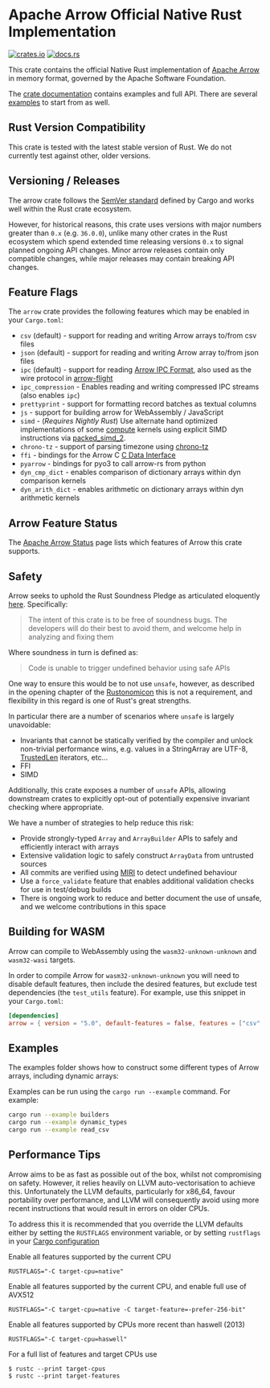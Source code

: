 <!---
  Licensed to the Apache Software Foundation (ASF) under one
  or more contributor license agreements.  See the NOTICE file
  distributed with this work for additional information
  regarding copyright ownership.  The ASF licenses this file
  to you under the Apache License, Version 2.0 (the
  "License"); you may not use this file except in compliance
  with the License.  You may obtain a copy of the License at

    http://www.apache.org/licenses/LICENSE-2.0

  Unless required by applicable law or agreed to in writing,
  software distributed under the License is distributed on an
  "AS IS" BASIS, WITHOUT WARRANTIES OR CONDITIONS OF ANY
  KIND, either express or implied.  See the License for the
  specific language governing permissions and limitations
  under the License.
-->

# Apache Arrow Official Native Rust Implementation

[![crates.io](https://img.shields.io/crates/v/arrow.svg)](https://crates.io/crates/arrow)
[![docs.rs](https://img.shields.io/docsrs/arrow.svg)](https://docs.rs/arrow/latest/arrow/)

This crate contains the official Native Rust implementation of [Apache Arrow][arrow] in memory format, governed by the Apache Software Foundation.

The [crate documentation](https://docs.rs/arrow/latest/arrow/) contains examples and full API.
There are several [examples](https://github.com/apache/arrow-rs/tree/master/arrow/examples) to start from as well.

## Rust Version Compatibility

This crate is tested with the latest stable version of Rust. We do not currently test against other, older versions.

## Versioning / Releases

The arrow crate follows the [SemVer standard](https://doc.rust-lang.org/cargo/reference/semver.html) defined by Cargo and works well within the Rust crate ecosystem.

However, for historical reasons, this crate uses versions with major numbers greater than `0.x` (e.g. `36.0.0`), unlike many other crates in the Rust ecosystem which spend extended time releasing versions `0.x` to signal planned ongoing API changes. Minor arrow releases contain only compatible changes, while major releases may contain breaking API changes.

## Feature Flags

The `arrow` crate provides the following features which may be enabled in your `Cargo.toml`:

- `csv` (default) - support for reading and writing Arrow arrays to/from csv files
- `json` (default) - support for reading and writing Arrow array to/from json files
- `ipc` (default) - support for reading [Arrow IPC Format](https://arrow.apache.org/docs/format/Columnar.html#serialization-and-interprocess-communication-ipc), also used as the wire protocol in [arrow-flight](https://crates.io/crates/arrow-flight)
- `ipc_compression` - Enables reading and writing compressed IPC streams (also enables `ipc`)
- `prettyprint` - support for formatting record batches as textual columns
- `js` - support for building arrow for WebAssembly / JavaScript
- `simd` - (_Requires Nightly Rust_) Use alternate hand optimized
  implementations of some [compute](https://github.com/apache/arrow-rs/tree/master/arrow/src/compute/kernels)
  kernels using explicit SIMD instructions via [packed_simd_2](https://docs.rs/packed_simd_2/latest/packed_simd_2/).
- `chrono-tz` - support of parsing timezone using [chrono-tz](https://docs.rs/chrono-tz/0.6.0/chrono_tz/)
- `ffi` - bindings for the Arrow C [C Data Interface](https://arrow.apache.org/docs/format/CDataInterface.html)
- `pyarrow` - bindings for pyo3 to call arrow-rs from python
- `dyn_cmp_dict` - enables comparison of dictionary arrays within dyn comparison kernels
- `dyn_arith_dict` - enables arithmetic on dictionary arrays within dyn arithmetic kernels

## Arrow Feature Status

The [Apache Arrow Status](https://arrow.apache.org/docs/status.html) page lists which features of Arrow this crate supports.

## Safety

Arrow seeks to uphold the Rust Soundness Pledge as articulated eloquently [here](https://raphlinus.github.io/rust/2020/01/18/soundness-pledge.html). Specifically:

> The intent of this crate is to be free of soundness bugs. The developers will do their best to avoid them, and welcome help in analyzing and fixing them

Where soundness in turn is defined as:

> Code is unable to trigger undefined behavior using safe APIs

One way to ensure this would be to not use `unsafe`, however, as described in the opening chapter of the [Rustonomicon](https://doc.rust-lang.org/nomicon/meet-safe-and-unsafe.html) this is not a requirement, and flexibility in this regard is one of Rust's great strengths.

In particular there are a number of scenarios where `unsafe` is largely unavoidable:

- Invariants that cannot be statically verified by the compiler and unlock non-trivial performance wins, e.g. values in a StringArray are UTF-8, [TrustedLen](https://doc.rust-lang.org/std/iter/trait.TrustedLen.html) iterators, etc...
- FFI
- SIMD

Additionally, this crate exposes a number of `unsafe` APIs, allowing downstream crates to explicitly opt-out of potentially expensive invariant checking where appropriate.

We have a number of strategies to help reduce this risk:

- Provide strongly-typed `Array` and `ArrayBuilder` APIs to safely and efficiently interact with arrays
- Extensive validation logic to safely construct `ArrayData` from untrusted sources
- All commits are verified using [MIRI](https://github.com/rust-lang/miri) to detect undefined behaviour
- Use a `force_validate` feature that enables additional validation checks for use in test/debug builds
- There is ongoing work to reduce and better document the use of unsafe, and we welcome contributions in this space

## Building for WASM

Arrow can compile to WebAssembly using the `wasm32-unknown-unknown` and `wasm32-wasi` targets.

In order to compile Arrow for `wasm32-unknown-unknown` you will need to disable default features, then include the desired features, but exclude test dependencies (the `test_utils` feature). For example, use this snippet in your `Cargo.toml`:

```toml
[dependencies]
arrow = { version = "5.0", default-features = false, features = ["csv", "ipc", "simd"] }
```

## Examples

The examples folder shows how to construct some different types of Arrow
arrays, including dynamic arrays:

Examples can be run using the `cargo run --example` command. For example:

```bash
cargo run --example builders
cargo run --example dynamic_types
cargo run --example read_csv
```

[arrow]: https://arrow.apache.org/

## Performance Tips

Arrow aims to be as fast as possible out of the box, whilst not compromising on safety. However,
it relies heavily on LLVM auto-vectorisation to achieve this. Unfortunately the LLVM defaults,
particularly for x86_64, favour portability over performance, and LLVM will consequently avoid
using more recent instructions that would result in errors on older CPUs.

To address this it is recommended that you override the LLVM defaults either
by setting the `RUSTFLAGS` environment variable, or by setting `rustflags` in your
[Cargo configuration](https://doc.rust-lang.org/cargo/reference/config.html)

Enable all features supported by the current CPU

```ignore
RUSTFLAGS="-C target-cpu=native"
```

Enable all features supported by the current CPU, and enable full use of AVX512

```ignore
RUSTFLAGS="-C target-cpu=native -C target-feature=-prefer-256-bit"
```

Enable all features supported by CPUs more recent than haswell (2013)

```ignore
RUSTFLAGS="-C target-cpu=haswell"
```

For a full list of features and target CPUs use

```shell
$ rustc --print target-cpus
$ rustc --print target-features
```
